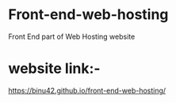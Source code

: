 # Front-end-web-hosting
Front End part of Web Hosting website
# website link:-
https://binu42.github.io/front-end-web-hosting/
